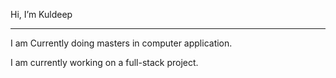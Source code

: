 Hi, I’m Kuldeep
____________________________________________________
I am Currently doing masters in computer application.


I am currently working on a full-stack project.
